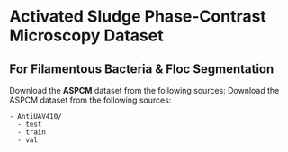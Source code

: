 # Activated Sludge Phase-Contrast Microscopy Dataset
## For Filamentous Bacteria & Floc Segmentation​​
Download the **ASPCM** dataset from the following sources:
Download the ASPCM dataset from the following sources:
```
- AntiUAV410/
  - test
  - train
  - val
```
